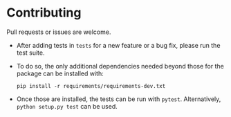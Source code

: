 # Contributing

Pull requests or issues are welcome.

- After adding tests in `tests` for a new feature or a bug fix, please run the test suite.
- To do so, the only additional dependencies needed beyond those for the package can be installed with:

  ```pip install -r requirements/requirements-dev.txt```
  
- Once those are installed, the tests can be run with `pytest`. Alternatively, `python setup.py test` can be used.

